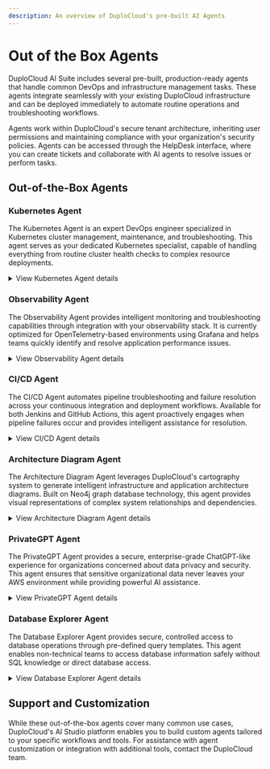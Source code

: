 ```yaml
---
description: An overview of DuploCloud's pre-built AI Agents
---
```


# Out of the Box Agents

DuploCloud AI Suite includes several pre-built, production-ready agents that handle common DevOps and infrastructure management tasks. These agents integrate seamlessly with your existing DuploCloud infrastructure and can be deployed immediately to automate routine operations and troubleshooting workflows.

Agents work within DuploCloud's secure tenant architecture, inheriting user permissions and maintaining compliance with your organization's security policies. Agents can be accessed through the HelpDesk interface, where you can create tickets and collaborate with AI agents to resolve issues or perform tasks.

## Out-of-the-Box Agents

### Kubernetes Agent

The Kubernetes Agent is an expert DevOps engineer specialized in Kubernetes cluster management, maintenance, and troubleshooting. This agent serves as your dedicated Kubernetes specialist, capable of handling everything from routine cluster health checks to complex resource deployments.

<details>

<summary>View Kubernetes Agent details</summary>

#### Core Capabilities

* **Cluster Health Monitoring**: Assess overall cluster health and identify potential issues
* **Resource Management**: Create, update, and manage Kubernetes resources (pods, services, deployments, etc.)
* **Troubleshooting**: Diagnose and resolve pod failures, networking issues, and resource constraints
* **Log Analysis**: Retrieve and analyze logs from specific pods or services
* **Resource Inspection**: Detailed examination of Kubernetes objects and their configurations

#### Key Features

* **Permission Inheritance**: Operates with the requesting user's Kubernetes permissions - no additional access required
* **kubectl Integration**: Executes kubectl commands securely within your cluster environment
* **Multi-Level Support**: Handles both specific detailed requests (like "get logs for pod xyz") and high-level queries (like "assess cluster health")
* **Real-time Troubleshooting**: Interactive problem-solving with immediate command execution

#### Use Cases

* Investigating pod startup failures or crashes
* Analyzing resource utilization and capacity planning
* Deploying new applications or updating existing ones
* Troubleshooting networking and service connectivity issues
* Performing routine maintenance tasks and health checks

#### Security Model

* No standalone permissions - inherits user's existing kubectl access
* All actions are performed within DuploCloud's tenant isolation
* Command execution is logged and auditable

</details>

### Observability Agent

The Observability Agent provides intelligent monitoring and troubleshooting capabilities through integration with your observability stack. It is currently optimized for OpenTelemetry-based environments using Grafana and helps teams quickly identify and resolve application performance issues.

<details>

<summary>View Observability Agent details</summary>

#### Core Capabilities

* **Log Retrieval and Analysis**: Fetch and summarize logs from Grafana with intelligent pattern recognition
* **Metrics Analysis**: Query and interpret application and infrastructure metrics
* **Contextual Filtering**: Automatically scope queries to the user's current namespace
* **Pattern Detection**: Identify anomalies and trends in log data
* **Time-based Analysis**: Analyze data across specific time windows

#### Current Implementation

* **Backend**: OpenTelemetry with Grafana integration
* **Data Types**: Logs and metrics (traces, spans, and profiles coming in future versions)
* **Scope**: Namespace-aware operations

#### Key Features

* **Namespace Awareness**: Automatically understands user's operational context
* **Natural Language Queries**: Ask questions like "show me errors in the payment service from the last hour"
* **Pattern Recognition**: Automatically identifies common error patterns and anomalies
* **Dashboard Navigation**: Guides users to relevant Grafana dashboards and visualizations

#### Use Cases

* Investigating application errors and performance degradation
* Analyzing traffic patterns and resource utilization
* Troubleshooting microservice communication issues
* Monitoring application health across environments
* Root cause analysis for incidents

#### Roadmap

Future versions will include support for:

* Distributed tracing analysis
* Span-level troubleshooting
* Performance profiling insights
* Integration with additional observability platforms (e.g., Datadog, New Relic, Kibana)

</details>

### CI/CD Agent

The CI/CD Agent automates pipeline troubleshooting and failure resolution across your continuous integration and deployment workflows. Available for both Jenkins and GitHub Actions, this agent proactively engages when pipeline failures occur and provides intelligent assistance for resolution.

<details>

<summary>View CI/CD Agent details</summary>

#### Supported Platforms

* **Jenkins**: Full integration with Jenkins pipelines and build processes
* **GitHub Actions**: Native GitHub Actions workflow support

#### Core Capabilities

* **Automatic Failure Detection**: Triggered automatically when pipeline failures occur
* **Intelligent Troubleshooting**: Analyzes failure logs and provides resolution recommendations
* **Deep Investigation**: Can retrieve additional logs, files, and context when needed
* **Pipeline Context**: Full understanding of build history, dependencies, and configurations

#### Integration Workflow

1. **Failure Detection**: Try-catch blocks in your pipelines automatically detect failures
2. **Ticket Creation**: DuploCloud CLI (duploctl) creates HelpDesk tickets with full context
3. **Agent Assignment**: Tickets are automatically assigned to the CI/CD agent
4. **Resolution Process**: Agent analyzes logs and works with users to resolve issues

#### Key Features

* **Automatic Ticket Creation**: No manual intervention required for failure detection
* **Rich Context**: Receives pipeline output, URLs, execution IDs, and failure details
* **Cross-Platform Access**: Can access version control, retrieve files, and examine build artifacts
* **Pipeline History**: Understands build trends and recurring failure patterns
* **Seamless Integration**: Direct links from Jenkins/GitHub Actions to HelpDesk tickets

#### Use Cases

* Debugging build failures and compilation errors
* Resolving deployment issues and rollback scenarios
* Optimizing pipeline performance and reliability

</details>

### Architecture Diagram Agent

The Architecture Diagram Agent leverages DuploCloud's cartography system to generate intelligent infrastructure and application architecture diagrams. Built on Neo4j graph database technology, this agent provides visual representations of complex system relationships and dependencies.

<details>

<summary>View Architecture Diagram Agent details</summary>

#### Core Technology

* **Backend**: Neo4j graph database populated by DuploCloud Cartography
* **Real-time Updates**: Continuously synchronized with your cloud environment
* **Multi-layer Mapping**: Covers AWS resources, Kubernetes objects, and application dependencies
* **Visualization**: Mermaid.js diagram generation

#### Key Features

* **Developer-Centric Views**: Generate diagrams focused on specific microservices or applications
* **Multi-Level Detail**: From high-level architecture overviews to detailed resource dependencies
* **Interactive Exploration**: Ask questions like "show me everything connected to the payment service"
* **Real-time Accuracy**: Diagrams reflect current state of your infrastructure
* **Contextual Filtering**: Scope diagrams to specific tenants, namespaces, or applications

#### Use Cases

* **New Developer Onboarding**: Help developers understand system architecture for unfamiliar services
* **Impact Analysis**: Visualize dependencies before making changes
* **Troubleshooting**: Understand data flow and potential failure points
* **Documentation**: Generate up-to-date architecture documentation
* **Compliance Auditing**: Visualize data flows for security and compliance reviews

#### Custom Dependency Definition

Organizations can optionally define custom application dependencies:

* **Granular Control**: Define dependencies per microservice
* **Multi-type Support**: AWS resources, Kubernetes services, and external APIs

</details>

### PrivateGPT Agent

The PrivateGPT Agent provides a secure, enterprise-grade ChatGPT-like experience for organizations concerned about data privacy and security. This agent ensures that sensitive organizational data never leaves your AWS environment while providing powerful AI assistance.

<details>

<summary>View PrivateGPT Agent details</summary>

#### Security Architecture

* **Data Locality**: All processing occurs within your AWS environment
* **AWS Bedrock Backend**: Leverages AWS Bedrock for LLM capabilities
* **Enhanced Privacy**: Stronger guarantees that input data won't be used for model training
* **DuploCloud Interface**: Access through familiar HelpDesk interface

#### Core Capabilities

* **General AI Assistance**: Natural language processing for various business needs
* **Document Analysis**: Process and analyze internal documents securely

#### Key Features

* **Zero External Data Exposure**: All interactions remain within your cloud environment
* **Familiar Interface**: ChatGPT-like experience through DuploCloud HelpDesk
* **Enterprise Controls**: Full audit trail and access controls
* **Compliance Ready**: Meets strict data residency and privacy requirements

#### Use Cases

* Analyzing sensitive business documents
* Internal knowledge base queries
* Compliance and regulatory document review

#### Benefits Over Public AI Services

* **Data Sovereignty**: Complete control over where your data is processed
* **Compliance Alignment**: Meets enterprise security and regulatory requirements
* **Audit Trail**: Full logging and monitoring of AI interactions

</details>

### Database Explorer Agent

The Database Explorer Agent provides secure, controlled access to database operations through pre-defined query templates. This agent enables non-technical teams to access database information safely without SQL knowledge or direct database access.

<details>

<summary>View Database Explorer Agent details</summary>

#### Core Architecture

* **Template-Based Queries**: Uses pre-defined "fuzzy" SQL query templates
* **Multi-Database Support**: Works with MySQL, PostgreSQL, and other relational databases
* **Natural Language Interface**: Users interact using plain language requests
* **Parameter Substitution**: Intelligently fills in query parameters based on user input

#### Security Model

* **Controlled Access**: Only pre-approved query patterns can be executed
* **No Raw SQL**: Users cannot execute arbitrary database commands
* **Template Validation**: All queries must match predefined templates
* **Audit Logging**: Complete tracking of all database interactions

**User Interaction**

* **User Request**: "Find the customer with phone number (555) 123-4567"
* **Agent Processing**: Extracts phone number, maps to customer lookup template
* **Query Execution**: Substitutes parameter and executes safe query
* **Response**: Returns customer information in user-friendly format

#### Key Features

* **Template Library**: Maintain a collection of approved query patterns
* **Parameter Validation**: Automatic validation of input parameters
* **Result Formatting**: Present database results in user-friendly formats

#### Use Cases

* **Customer Support**: Quick customer information lookup
* **Data Analysis**: Self-service access to business intelligence data
* **Report Generation**: Automated generation of standard reports
* **Operational Queries**: Access to operational data without technical expertise

#### Benefits

* **Rapid Development**: Enable data access without building custom UIs
* **Security**: Controlled access prevents unauthorized operations
* **User Empowerment**: Non-technical teams gain self-service capabilities
* **Reduced Development Overhead**: No need to build custom data access interfaces

</details>

## Support and Customization

While these out-of-the-box agents cover many common use cases, DuploCloud's AI Studio platform enables you to build custom agents tailored to your specific workflows and tools. For assistance with agent customization or integration with additional tools, contact the DuploCloud team.
